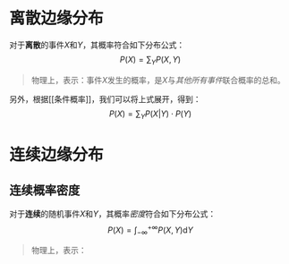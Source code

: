 # 离散边缘分布
对于**离散**的事件$X$和$Y$，其概率符合如下分布公式：
$$
P(X) = \sum_Y P(X, Y)
$$
> 物理上，表示：事件$X$发生的概率，是$X$与*其他所有事件*联合概率的总和。

另外，根据[[条件概率]]，我们可以将上式展开，得到：
$$
P(X)=\sum_Y P(X|Y) \cdot P(Y)
$$
# 连续边缘分布
## 连续概率密度
对于**连续**的随机事件$X$和$Y$，其概率*密度*符合如下分布公式：
$$
P(X) = \int_{-\infty}^{+\infty} P(X, Y) \mathrm{d}Y
$$

> 物理上，表示：